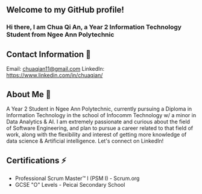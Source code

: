 ## Welcome to my GitHub profile!
###  Hi there, I am Chua Qi An, a Year 2 Information Technology Student from Ngee Ann Polytechnic


## Contact Information 🌱
Email: chuaqian11@gmail.com
LinkedIn: https://www.linkedin.com/in/chuaqian/

## About Me 🤔
A Year 2 Student in Ngee Ann Polytechnic, currently pursuing a Diploma in Information Technology in the school of Infocomm Technology w/ a minor in Data Analytics & AI. I am extremely passionate and curious about the field of Software Engineering, and plan to pursue a career related to that field of work, along with the flexibility and interest of getting more knowledge of data science & Artificial intelligence. Let's connect on LinkedIn!

## Certifications ⚡
- Professional Scrum Master™ I (PSM I) - Scrum.org
- GCSE "O" Levels - Peicai Secondary School



<!--
**chuaqian/chuaqian** is a ✨ _special_ ✨ repository because its `README.md` (this file) appears on your GitHub profile.

Here are some ideas to get you started:

- 🔭 I’m currently working on ...
- 🌱 I’m currently learning ...
- 👯 I’m looking to collaborate on ...
- 🤔 I’m looking for help with ...
- 💬 Ask me about ...
- 📫 How to reach me: ...
- 😄 Pronouns: ...
- ⚡ Fun fact: ...
-->
